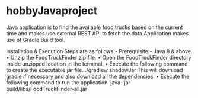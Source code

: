 # hobbyJavaproject
Java application is to find the available food trucks based on the current time and makes use external REST API to fetch the data.Application makes use of Gradle Build tool.

Installation & Execution Steps are as follows:- 
Prerequisite:- Java 8 & above.
•	Unzip the FoodTruckFinder zip file.
•	Open the FoodTruckFinder directory inside unzipped location in the terminal.
•	Execute the following command to create the executable jar file. 
./gradlew shadowJar
This will download gradle if necessary and also download all the dependencies.
•	Execute the following command to run the application.
java -jar build/libs/FoodTruckFinder-all.jar



